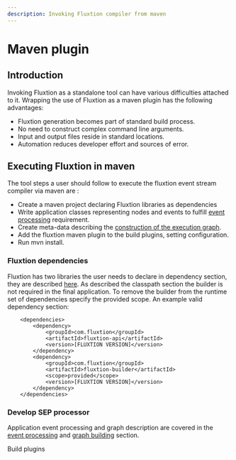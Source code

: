```yaml
---
description: Invoking Fluxtion compiler from maven
---
```


# Maven plugin

## Introduction

Invoking Fluxtion as a standalone tool can have various difficulties attached to it. Wrapping the use of Fluxtion as a maven plugin has the following advantages:

* Fluxtion generation becomes part of standard build process.
* No need to construct complex command line arguments.
* Input and output files reside in standard locations.
* Automation reduces developer effort and sources of error.

## Executing Fluxtion in maven

The tool steps a user should follow to execute the fluxtion event stream compiler via maven are :

* Create a maven project declaring Fluxtion libraries as dependencies
* Write application classes representing nodes and events to fulfill [event processing](https://fluxtion.gitbook.io/docs/overview/child-2) requirement.
* Create meta-data describing the [construction of the execution graph](https://fluxtion.gitbook.io/docs/overview/graph-building-primitives).
* Add the fluxtion maven plugin to the build plugins, setting configuration.
* Run mvn install.

### Fluxtion dependencies

Fluxtion has two libraries the user needs to declare in dependency section, they are described [here](fluxtion-tool.md#classpath). As described the classpath section the builder is not required in the final application. To remove the builder from the runtime set of dependencies specify the provided scope. An example valid dependency section:

```markup
    <dependencies>
        <dependency>
            <groupId>com.fluxtion</groupId>
            <artifactId>fluxtion-api</artifactId>
            <version>[FLUXTION VERSION]</version>
        </dependency>
        <dependency>
            <groupId>com.fluxtion</groupId>
            <artifactId>fluxtion-builder</artifactId>
            <scope>provided</scope>
            <version>[FLUXTION VERSION]</version>
        </dependency>
    </dependencies>
```

### Develop SEP processor

Application event processing and graph description are covered in the [event processing](../overview/child-2/) and [graph building](../overview/graph-building-primitives/) section.

Build plugins



